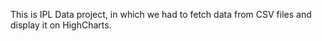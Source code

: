 This is IPL Data project, in which we had to fetch data from CSV files and display it on HighCharts. 
